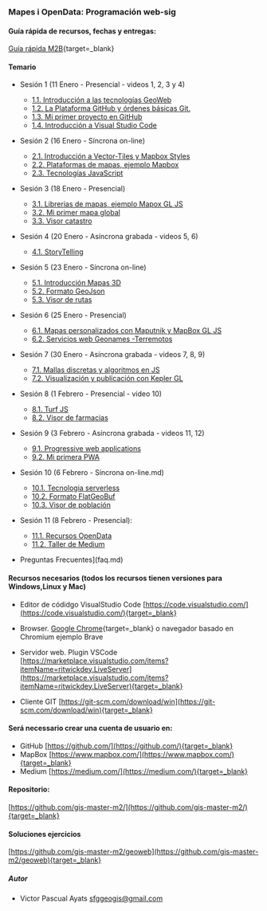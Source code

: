 ###  Mapes i OpenData: Programación web-sig

#### Guía rápida de recursos, fechas y entregas:
[Guía rápida M2B](presentacion/guiarapida.pdf){target=_blank}

#### Temario

* Sesión 1 (11 Enero - Presencial - videos 1, 2, 3 y 4)
  * [1.1. Introducción a las tecnologías GeoWeb](1.1.Introduccion_a_las_tecnologias_geoweb.md)
  * [1.2. La Plataforma GitHub y órdenes básicas Git.](1.2.Introduccion_github.md)
  * [1.3. Mi primer proyecto en GitHub](1.3.proyecto_github.md)
  * [1.4. Introducción a Visual Studio Code](1.4.introduccion_vscode.md)
* Sesión 2 (16 Enero - Síncrona on-line)
  * [2.1. Introducción a Vector-Tiles y Mapbox Styles](2.1.introduccion_a_vector_tiles.md)
  * [2.2. Plataformas de mapas, ejemplo Mapbox](2.2.introduccion_a_mapbox_studio.md)
  * [2.3. Tecnologías JavaScript](2.3.tecnologias_javascript.md)
* Sesión 3 (18 Enero - Presencial)
  * [3.1. Librerias de mapas, ejemplo Mapox GL JS](3.1.introduccion_a_mapbox_gs_js.md)
  * [3.2. Mi primer mapa global](3.2.mapa_global.md)
  * [3.3. Visor catastro](3.3.visor_catastro.md)
* Sesión 4 (20 Enero - Asíncrona grabada - videos 5, 6)  
  * [4.1. StoryTelling](4.1.storytelling.md) 
* Sesión 5 (23 Enero - Síncrona on-line)
  * [5.1. Introducción Mapas 3D](5.1.introduccion_mapas_3d.md)
  * [5.2. Formato GeoJson](5.2.formato_geojson.md)
  * [5.3. Visor de rutas](5.3.visor_rutas.md)
* Sesión 6 (25 Enero - Presencial)
  * [6.1. Mapas personalizados con Maputnik y MapBox GL JS](6.1.introduccion_maputnik.md)
  * [6.2. Servicios web Geonames -Terremotos](6.2.visor_terremotos.md)
* Sesión 7 (30 Enero - Asíncrona grabada - videos 7, 8, 9)  
  * [7.1. Mallas discretas y algoritmos en JS](7.1.mallas_discretas_algoritmos.md)
  * [7.2. Visualización y publicación con Kepler GL](7.2.visualizacion_con_kepler_gl.md)
* Sesión 8 (1 Febrero - Presencial - video 10)
  * [8.1. Turf JS](8.1.turfjs.md)
  * [8.2. Visor de farmacias](8.2.visor_farmacias.md)
* Sesión 9 (3 Febrero - Asíncrona grabada - videos 11, 12)  
  * [9.1. Progressive web applications](9.1.pwa.md) 
  * [9.2. Mi primera PWA](9.2.primera_pwa.md)   
* Sesión 10 (6 Febrero - Síncrona on-line.md)
  * [10.1. Tecnologia serverless](10.1.serverless.md)
  * [10.2. Formato FlatGeoBuf](10.2.flatgeobuf.md)
  * [10.3. Visor de población](10.3.poblacion.md)
* Sesión 11 (8 Febrero - Presencial):
  * [11.1. Recursos OpenData](11.1.recursos_open_data.md)
  * [11.2. Taller de Medium](11.2.taller_medium.md) 

* Preguntas Frecuentes](faq.md)


#### Recursos necesarios (todos los recursos tienen versiones para Windows,Linux y Mac)

* Editor de códidgo VisualStudio Code [https://code.visualstudio.com/](https://code.visualstudio.com/){target=_blank}

* Browser. [Google Chrome](https://www.google.com/chrome/){target=_blank} o navegador basado en Chromium ejemplo Brave 

* Servidor web. Plugin VSCode [https://marketplace.visualstudio.com/items?itemName=ritwickdey.LiveServer](https://marketplace.visualstudio.com/items?itemName=ritwickdey.LiveServer){target=_blank}

* Cliente GIT [https://git-scm.com/download/win](https://git-scm.com/download/win){target=_blank}

#### Será necessario crear una  cuenta de usuario en:

* GitHub [https://github.com/](https://github.com/){target=_blank}
* MapBox [https://www.mapbox.com/](https://www.mapbox.com/){target=_blank}
* Medium [https://medium.com/](https://medium.com/){target=_blank}


#### Repositorio:
[https://github.com/gis-master-m2/](https://github.com/gis-master-m2/){target=_blank}

#### Soluciones ejercicios
[https://github.com/gis-master-m2/geoweb](https://github.com/gis-master-m2/geoweb){target=_blank}

##### Autor
* Victor Pascual Ayats sfggeogis@gmail.com